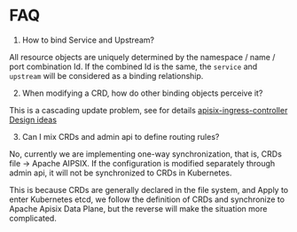 # FAQ

1. How to bind Service and Upstream?

All resource objects are uniquely determined by the namespace / name / port combination Id. If the combined Id is the same, the `service` and `upstream` will be considered as a binding relationship.

2. When modifying a CRD, how do other binding objects perceive it?

This is a cascading update problem, see for details [apisix-ingress-controller Design ideas](./design.md)

3. Can I mix CRDs and admin api to define routing rules?

No, currently we are implementing one-way synchronization, that is, CRDs file -> Apache AIPSIX. If the configuration is modified separately through admin api, it will not be synchronized to CRDs in Kubernetes.

This is because CRDs are generally declared in the file system, and Apply to enter Kubernetes etcd, we follow the definition of CRDs and synchronize to Apache Apisix Data Plane, but the reverse will make the situation more complicated.